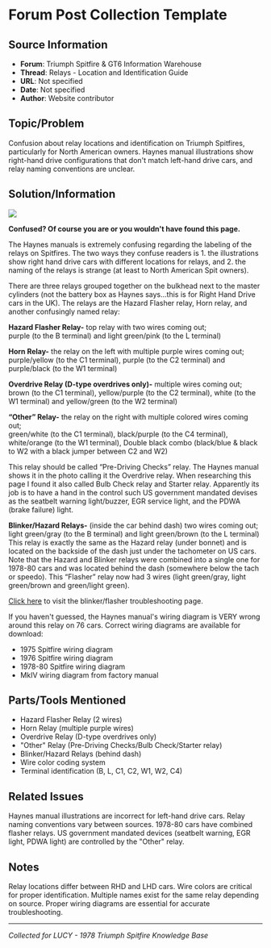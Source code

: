 # Forum Post Collection Template

## Source Information
- **Forum**: Triumph Spitfire & GT6 Information Warehouse
- **Thread**: Relays - Location and Identification Guide
- **URL**: Not specified
- **Date**: Not specified
- **Author**: Website contributor

## Topic/Problem
Confusion about relay locations and identification on Triumph Spitfires, particularly for North American owners. Haynes manual illustrations show right-hand drive configurations that don't match left-hand drive cars, and relay naming conventions are unclear.

## Solution/Information

![](https://triumphspitfire.com/wp-content/uploads/2023/07/relays.jpg)

**Confused? Of course you are or you wouldn't have found this page.**

The Haynes manuals is extremely confusing regarding the labeling of the relays on Spitfires. The two ways they confuse readers is 1. the illustrations show right hand drive cars with different locations for relays, and 2. the naming of the relays is strange (at least to North American Spit owners).

There are three relays grouped together on the bulkhead next to the master cylinders (not the battery box as Haynes says…this is for Right Hand Drive cars in the UK). The relays are the Hazard Flasher relay, Horn relay, and another confusingly named relay:

**Hazard Flasher Relay-** top relay with two wires coming out;  
purple (to the B terminal) and light green/pink (to the L terminal)

**Horn Relay-** the relay on the left with multiple purple wires coming out;  
purple/yellow (to the C1 terminal), purple (to the C2 terminal) and purple/black (to the W1 terminal)

**Overdrive Relay (D-type overdrives only)-** multiple wires coming out;  
brown (to the C1 terminal), yellow/purple (to the C2 terminal), white (to the W1 terminal) and yellow/green (to the W2 terminal)

**“Other” Relay-** the relay on the right with multiple colored wires coming out;  
green/white (to the C1 terminal), black/purple (to the C4 terminal), white/orange (to the W1 terminal), Double black combo (black/blue & black to W2 with a black jumper between C2 and W2)

This relay should be called “Pre-Driving Checks” relay. The Haynes manual shows it in the photo calling it the Overdrive relay. When researching this page I found it also called Bulb Check relay and Starter relay. Apparently its job is to have a hand in the control such US government mandated devises as the seatbelt warning light/buzzer, EGR service light, and the PDWA (brake failure) light.

**Blinker/Hazard Relays-** (inside the car behind dash) two wires coming out;  
light green/gray (to the B terminal) and light green/brown (to the L terminal)  
This relay is exactly the same as the Hazard relay (under bonnet) and is located on the backside of the dash just under the tachometer on US cars.  
Note that the Hazard and Blinker relays were combined into a single one for 1978-80 cars and was located behind the dash (somewhere below the tach or speedo). This “Flasher” relay now had 3 wires (light green/gray, light green/brown and green/light green).

[Click here](https://triumphspitfire.com/maintenance-troubleshooting-pages/blinker-flasher-troubleshooting/) to visit the blinker/flasher troubleshooting page.

If you haven't guessed, the Haynes manual's wiring diagram is VERY wrong around this relay on 76 cars. Correct wiring diagrams are available for download:

- 1975 Spitfire wiring diagram
- 1976 Spitfire wiring diagram  
- 1978-80 Spitfire wiring diagram
- MkIV wiring diagram from factory manual

## Parts/Tools Mentioned
- Hazard Flasher Relay (2 wires)
- Horn Relay (multiple purple wires)
- Overdrive Relay (D-type overdrives only)
- "Other" Relay (Pre-Driving Checks/Bulb Check/Starter relay)
- Blinker/Hazard Relays (behind dash)
- Wire color coding system
- Terminal identification (B, L, C1, C2, W1, W2, C4)

## Related Issues
Haynes manual illustrations are incorrect for left-hand drive cars. Relay naming conventions vary between sources. 1978-80 cars have combined flasher relays. US government mandated devices (seatbelt warning, EGR light, PDWA light) are controlled by the "Other" relay.

## Notes
Relay locations differ between RHD and LHD cars. Wire colors are critical for proper identification. Multiple names exist for the same relay depending on source. Proper wiring diagrams are essential for accurate troubleshooting.

---
*Collected for LUCY - 1978 Triumph Spitfire Knowledge Base*